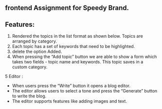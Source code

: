 ## frontend Assignment for Speedy Brand.

## Features:
1. Rendered the topics in the list format as shown below. Topics are arranged by category.
2. Each topic has a set of keywords that need to be highlighted.
3. delete the option Added.
4. When pressing the “Add topic” button we are able to show a form which takes two fields -
topic name and keywords. This topic saves in a custom category. 
 
5 Editor : 
- When users press the “Write” button it opens a blog editor.
- The editor allows users to select a tone and press the “Generate” button to write the blog.
- The editor  supports features like adding images and text.
